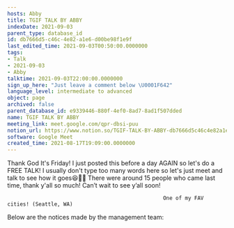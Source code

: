 ```yaml
---
hosts: Abby
title: TGIF TALK BY ABBY
indexDate: 2021-09-03
parent_type: database_id
id: db7666d5-c46c-4e82-a1e6-d00be98f1e9f
last_edited_time: 2021-09-03T00:50:00.0000000
tags:
- Talk
- 2021-09-03
- Abby
talktime: 2021-09-03T22:00:00.0000000
sign_up_here: "Just leave a comment below \U0001F642"
language_level: intermediate to advanced
object: page
archived: false
parent_database_id: e9339446-880f-4ef0-8ad7-8ad1f507dded
name: TGIF TALK BY ABBY
meeting_link: meet.google.com/qpr-dbsi-puu
notion_url: https://www.notion.so/TGIF-TALK-BY-ABBY-db7666d5c46c4e82a1e6d00be98f1e9f
software: Google Meet
created_time: 2021-08-17T19:09:00.0000000
---
```


Thank God It's Friday! I just posted this before a day AGAIN so let's do a FREE TALK!
I usually don't type too many words here so let's just meet and talk to see how it goes😆👍🏻
There were around 15 people who came last time, thank y'all so much!
Can’t wait to see y’all soon!




                                                      One of my FAV cities! (Seattle, WA)







Below are the notices made by the management team: 


